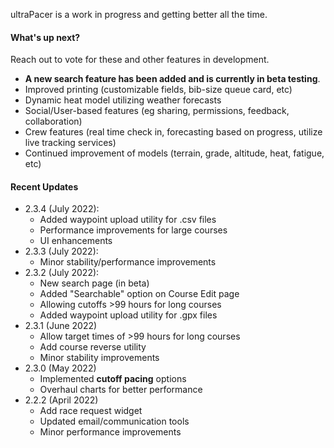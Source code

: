 ultraPacer is a work in progress and getting better all the time.

#### What's up next?
Reach out to vote for these and other features in development.
- **A new search feature has been added and is currently in beta testing**.
- Improved printing (customizable fields, bib-size queue card, etc)
- Dynamic heat model utilizing weather forecasts
- Social/User-based features (eg sharing, permissions, feedback,
  collaboration)
- Crew features (real time check in, forecasting based on progress, utilize
  live tracking services)
- Continued improvement of models (terrain, grade, altitude, heat, fatigue,
  etc)

#### Recent Updates
- 2.3.4 (July 2022):
  - Added waypoint upload utility for .csv files
  - Performance improvements for large courses
  - UI enhancements
- 2.3.3 (July 2022):
  - Minor stability/performance improvements
- 2.3.2 (July 2022):
  - New search page (in beta)
  - Added "Searchable" option on Course Edit page
  - Allowing cutoffs >99 hours for long courses
  - Added waypoint upload utility for .gpx files
- 2.3.1 (June 2022)
  - Allow target times of >99 hours for long courses
  - Add course reverse utility
  - Minor stability improvements
- 2.3.0 (May 2022)
  - Implemented **cutoff pacing** options
  - Overhaul charts for better performance
- 2.2.2 (April 2022)
  - Add race request widget
  - Updated email/communication tools
  - Minor performance improvements
